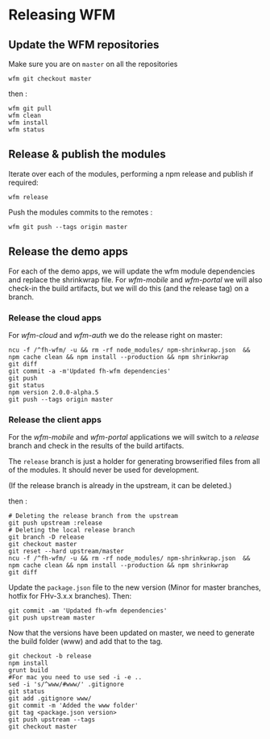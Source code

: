 # Releasing WFM

## Update the WFM repositories

Make sure you are on `master` on all the repositories
```
wfm git checkout master
```
then :

```
wfm git pull
wfm clean
wfm install
wfm status
```

## Release & publish the modules
Iterate over each of the modules, performing a npm release and publish if required:

```
wfm release
```

Push the modules commits to the remotes :

```
wfm git push --tags origin master
```

## Release the demo apps
For each of the demo apps, we will update the wfm module dependencies and replace the shrinkwrap file.  For _wfm-mobile_ and _wfm-portal_ we will also check-in the build artifacts, but we will do this (and the release tag) on a branch.

### Release the cloud apps
For _wfm-cloud_ and _wfm-auth_ we do the release right on master:

```
ncu -f /^fh-wfm/ -u && rm -rf node_modules/ npm-shrinkwrap.json  && npm cache clean && npm install --production && npm shrinkwrap
git diff
git commit -a -m'Updated fh-wfm dependencies'
git push
git status
npm version 2.0.0-alpha.5
git push --tags origin master
```

### Release the client apps
For the _wfm-mobile_ and _wfm-portal_ applications we will switch to a _release_ branch and check in the results of the build artifacts.

The `release` branch is just a holder for generating browserified files from all of the modules. It should never be used for development.

(If the release branch is already in the upstream, it can be deleted.)

then :

```
# Deleting the release branch from the upstream
git push upstream :release
# Deleting the local release branch
git branch -D release
git checkout master
git reset --hard upstream/master
ncu -f /^fh-wfm/ -u && rm -rf node_modules/ npm-shrinkwrap.json  && npm cache clean && npm install --production && npm shrinkwrap
git diff
```

Update the `package.json` file to the new version (Minor for master branches, hotfix for FHv-3.x.x branches). Then:

```
git commit -am 'Updated fh-wfm dependencies'
git push upstream master
```

Now that the versions have been updated on master, we need to generate the build folder (www) and add that to the tag.

```
git checkout -b release
npm install
grunt build
#For mac you need to use sed -i -e ..
sed -i 's/^www/#www/' .gitignore
git status
git add .gitignore www/
git commit -m 'Added the www folder'
git tag <package.json version>
git push upstream --tags
git checkout master
```
